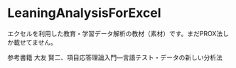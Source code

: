 LeaningAnalysisForExcel
=======================

エクセルを利用した教育・学習データ解析の教材（素材）です。まだPROX法しか載せてません。


参考書籍
大友 賢二、項目応答理論入門―言語テスト・データの新しい分析法
